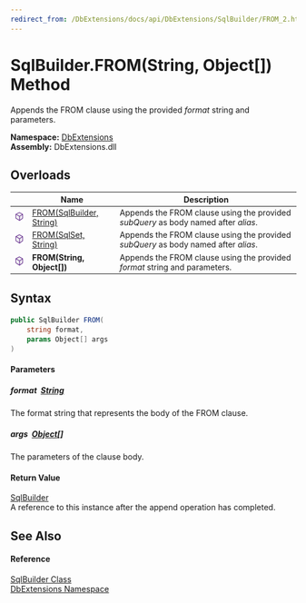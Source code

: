 ```yaml
---
redirect_from: /DbExtensions/docs/api/DbExtensions/SqlBuilder/FROM_2.html
---
```


SqlBuilder.FROM(String, Object[]) Method
========================================
Appends the FROM clause using the provided *format* string and parameters.
  
**Namespace:** [DbExtensions][1]  
**Assembly:** DbExtensions.dll

Overloads
---------

|                  | Name                          | Description                                                                        |
| ---------------- | ----------------------------- | ---------------------------------------------------------------------------------- |
| ![Public method] | [FROM(SqlBuilder, String)][2] | Appends the FROM clause using the provided *subQuery* as body named after *alias*. |
| ![Public method] | [FROM(SqlSet, String)][3]     | Appends the FROM clause using the provided *subQuery* as body named after *alias*. |
| ![Public method] | **FROM(String, Object[])**    | Appends the FROM clause using the provided *format* string and parameters.         |


Syntax
------

```csharp
public SqlBuilder FROM(
	string format,
	params Object[] args
)
```

#### Parameters

##### *format*  [String][4]
The format string that represents the body of the FROM clause.

##### *args*  [Object][5][]
The parameters of the clause body.

#### Return Value
[SqlBuilder][6]  
A reference to this instance after the append operation has completed.

See Also
--------

#### Reference
[SqlBuilder Class][6]  
[DbExtensions Namespace][1]  

[1]: ../README.md
[2]: FROM.md
[3]: FROM_1.md
[4]: https://learn.microsoft.com/dotnet/api/system.string
[5]: https://learn.microsoft.com/dotnet/api/system.object
[6]: README.md
[Public method]: ../../icons/pubmethod.svg "Public method"